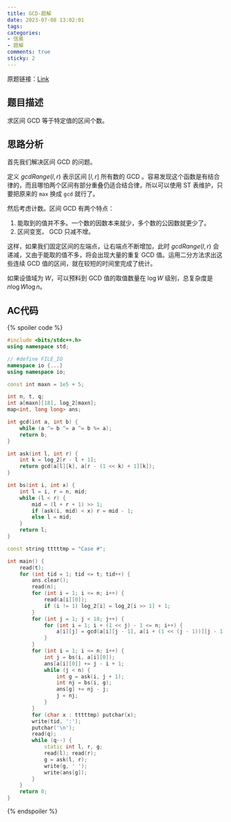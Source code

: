 ```yaml
---
title: GCD-题解
date: 2023-07-08 13:02:01
tags:
categories:
- 信奥
- 题解
comments: true
sticky: 2
---
```

原题链接：[Link](https://xoj.red/problem/5216)

## 题目描述

求区间 GCD 等于特定值的区间个数。

<!--more-->

## 思路分析

首先我们解决区间 GCD 的问题。

定义 $gcdRange(l, r)$ 表示区间 $[l, r]$ 所有数的 GCD 。容易发现这个函数是有结合律的，而且哪怕两个区间有部分重叠仍适合结合律，所以可以使用 ST 表维护，只要把原来的 `max` 换成 `gcd` 就行了。

然后考虑计数。区间 GCD 有两个特点：

1. 能取到的值并不多。一个数的因数本来就少，多个数的公因数就更少了。
2. 区间变宽， GCD 只减不增。

这样，如果我们固定区间的左端点，让右端点不断增加，此时 $gcdRange(l, r)$ 会递减，又由于能取的值不多，将会出现大量的重复 GCD 值。运用二分方法求出这些连续 GCD 值的区间，就在较短的时间里完成了统计。

如果设值域为 $W$，可以预料到 GCD 值的取值数量在 $\log W$ 级别，总复杂度是 $n \log W \log n$。

## AC代码

{% spoiler code %}
```cpp
#include <bits/stdc++.h>
using namespace std;

// #define FILE_IO
namespace io {...}
using namespace io;

const int maxn = 1e5 + 5;

int n, t, q;
int a[maxn][18], log_2[maxn];
map<int, long long> ans;

int gcd(int a, int b) {
    while (a ^= b ^= a ^= b %= a);
    return b;
}

int ask(int l, int r) {
    int k = log_2[r - l + 1];
    return gcd(a[l][k], a[r - (1 << k) + 1][k]);
}

int bs(int i, int x) {
    int l = i, r = n, mid;
    while (l < r) {
        mid = (l + r + 1) >> 1;
        if (ask(i, mid) < x) r = mid - 1;
        else l = mid;
    }
    return l;
}

const string tttttmp = "Case #";

int main() {
    read(t);
    for (int tid = 1; tid <= t; tid++) {
        ans.clear();
        read(n);
        for (int i = 1; i <= n; i++) {
            read(a[i][0]);
            if (i != 1) log_2[i] = log_2[i >> 1] + 1;
        }
        for (int j = 1; j < 18; j++) {
            for (int i = 1; i + (1 << j) - 1 <= n; i++) {
                a[i][j] = gcd(a[i][j - 1], a[i + (1 << (j - 1))][j - 1]);
            }
        }
        for (int i = 1; i <= n; i++) {
            int j = bs(i, a[i][0]);
            ans[a[i][0]] += j - i + 1;
            while (j < n) {
                int g = ask(i, j + 1);
                int nj = bs(i, g);
                ans[g] += nj - j;
                j = nj;
            }
        }
        for (char x : tttttmp) putchar(x);
        write(tid, ':');
        putchar('\n');
        read(q);
        while (q--) {
            static int l, r, g;
            read(l); read(r);
            g = ask(l, r);
            write(g, ' ');
            write(ans[g]);
        }
    }
    return 0;
}
```
{% endspoiler %}

